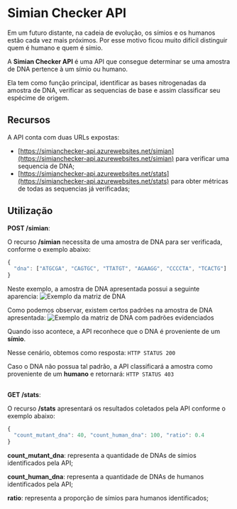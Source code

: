 # Simian Checker API

Em um futuro distante, na cadeia de evolução, os símios e os humanos estão
cada vez mais próximos. Por esse motivo ficou muito difícil distinguir quem é
humano e quem é símio.

A **Simian Checker API** é uma API que consegue determinar se uma amostra de DNA pertence à um símio ou humano.

Ela tem como função principal, identificar as bases nitrogenadas da amostra de DNA, verificar as sequencias de base e assim classificar seu espécime de origem.

## Recursos

A API conta com duas URLs expostas:

- [https://simianchecker-api.azurewebsites.net/simian](https://simianchecker-api.azurewebsites.net/simian) para verificar uma sequencia de DNA;
- [https://simianchecker-api.azurewebsites.net/stats](https://simianchecker-api.azurewebsites.net/stats) para obter métricas de todas as sequencias já verificadas;

## Utilização
**POST /simian**:

O recurso **/simian** necessita de uma amostra de DNA para ser verificada, conforme o exemplo abaixo:

```javascript
{
  "dna": ["ATGCGA", "CAGTGC", "TTATGT", "AGAAGG", "CCCCTA", "TCACTG"]
}
```

Neste exemplo, a amostra de DNA apresentada possui a seguinte aparencia:
![Exemplo da matriz de DNA](https://iili.io/23rjh7.png)

Como podemos observar, existem certos padrões na amostra de DNA apresentada:
![Exemplo da matriz de DNA com padrões evidenciados](https://iili.io/23rwQ9.png)

Quando isso acontece, a API reconhece que o DNA é proveniente de um **símio**.

Nesse cenário, obtemos como resposta: ```HTTP STATUS 200```

Caso o DNA não possua tal padrão, a API classificará a amostra como proveniente de um **humano** e retornará: ```HTTP STATUS 403```
##
**GET /stats**:

O recurso **/stats** apresentará os resultados coletados pela API conforme o exemplo abaixo:

```javascript
{
  "count_mutant_dna": 40, "count_human_dna": 100, "ratio": 0.4
}
```

**count_mutant_dna**: representa a quantidade de DNAs de símios identificados pela API;

**count_human_dna**: representa a quantidade de DNAs de humanos identificados pela API;

**ratio**: representa a proporção de símios para humanos identificados;

